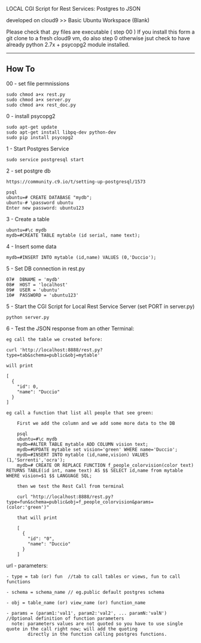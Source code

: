 LOCAL CGI Script for Rest Services: Postgres to JSON

developed on cloud9 >> Basic Ubuntu Workspace (Blank)

Please check that .py files are executable ( step 00 )
If you install this form a git clone to a fresh cloud9 vm, do also step 0
otherwise jsut check to have already python 2.7x + psycopg2 module installed.

------------------
How To
------------------
00 - set file permnissions

    sudo chmod a+x rest.py
    sudo chmod a+x server.py
    sudo chmod a+x rest_doc.py

0 - install psycopg2

    sudo apt-get update
    sudo apt-get install libpq-dev python-dev
    sudo pip install psycopg2
    
1 - Start Postgres Service

    sudo service postgresql start
    
2 - set postgre db

    https://community.c9.io/t/setting-up-postgresql/1573

    psql
    ubuntu=# CREATE DATABASE "mydb";
    ubuntu-# \password ubuntu
    Enter new password: ubuntu123
    
3 - Create a table

    ubuntu=#\c mydb
    mydb=#CREATE TABLE mytable (id serial, name text);
    
4 - Insert some data

    mydb=#INSERT INTO mytable (id,name) VALUES (0,'Duccio');
    
5 - Set DB connection in rest.py

    07#  DBNAME = 'mydb'
    08#  HOST = 'localhost'
    09#  USER = 'ubuntu'
    10#  PASSWORD = 'ubuntu123'
    
5 - Start the CGI Script for Local Rest Service Server (set PORT in server.py)

    python server.py
    
6 - Test the JSON response from an other Terminal:

    eg call the table we created before:
    
    curl 'http://localhost:8888/rest.py?type=tab&schema=public&obj=mytable'
    
    will print
    
    [
      {
        "id": 0, 
        "name": "Duccio"
      }
    ]
    
    eg call a function that list all people that see green:
    
        First we add the column and we add some more data to the DB
        
        psql
        ubuntu=#\c mydb
        mydb=#ALTER TABLE mytable ADD COLUMN vision text;
        mydb=#UPDATE mytable set vision='green' WHERE name='Duccio';
        mydb=#INSERT INTO mytable (id,name,vision) VALUES (1,'Sorrenti','ocra');
        mydb=# CREATE OR REPLACE FUNCTION f_people_colorvision(color text) RETURNS TABLE(id int, name text) AS $$ SELECT id,name from mytable WHERE vision=$1 $$ LANGUAGE SQL; 

        then we test the Rest Call from terminal
        
        curl "http://localhost:8888/rest.py?type=fun&schema=public&obj=f_people_colorvision&params=(color:'green')"
    
        that will print
        
        [
          {
            "id": "0", 
            "name": "Duccio"
          }
        ]
    
url - parameters:
    
    - type = tab (or) fun  //tab to call tables or views, fun to call functions
    
    - schema = schema_name // eg.public default postgres schema
    
    - obj = table_name (or) view_name (or) function_name
    
    - params = (param1:'val1', param2:'val2', ... paramN:'valN')  //Optional definition of function parameters
      note: parameters values are not quoted so you have to use single quote in the call right now; will add the quoting
            directly in the function calling postgres functions.
